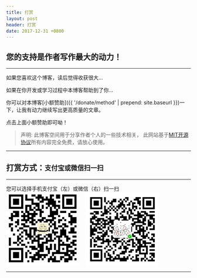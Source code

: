 ```yaml
---
title: 打赏
layout: post
header: 打赏
date: 2017-12-31 +0800
---
```


您的支持是作者写作最大的动力！
------------------------------
<hr>

如果您喜欢这个博客，读后觉得收获很大...

如果在你开发或学习过程中本博客帮助到了你...

你可以对本博客[小额赞助]({{ '/donate/method' | prepend: site.baseurl }})一下，让我有动力继续写出更高质量的文章。

点击上面小额赞助即可呦！


>声明: 此博客空间用于分享作者个人的一些技术相关， 此网站基于[MIT开源协议](https://github.com/luoyan35714/LessOrMore/blob/master/LICENSE)所有内容完全免费，请放心使用。

<hr>

打赏方式：`支付宝或微信扫一扫`
------------------------------

<hr>
您可以选择手机支付宝（左）或微信（右）扫一扫

<img src="/styles/images/zhifubao.png" width = "200" height = "200" alt="支付宝二维码付款给 sinsa"/>
&nbsp;&nbsp;
<img src="/styles/images/weixin.png" width = "200" height = "200" alt="微信二维码付款给sinsa"/>

<br>

<hr>
